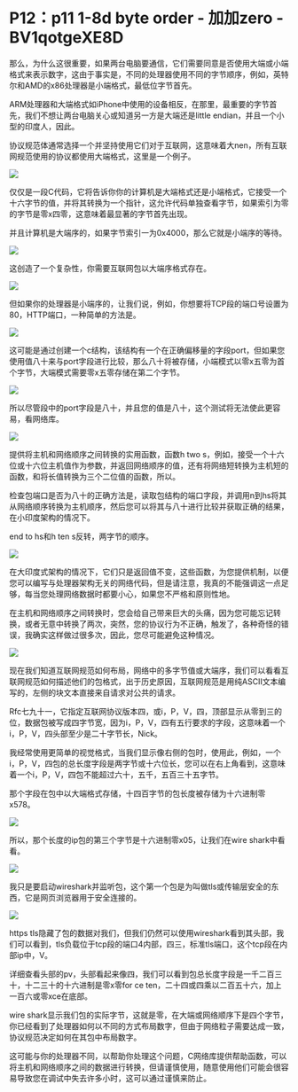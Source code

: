 # P12：p11 1-8d byte order - 加加zero - BV1qotgeXE8D

那么，为什么这很重要，如果两台电脑要通信，它们需要同意是否使用大端或小端格式来表示数字，这由于事实是，不同的处理器使用不同的字节顺序，例如，英特尔和AMD的x86处理器是小端格式，最低位字节首先。

ARM处理器和大端格式如iPhone中使用的设备相反，在那里，最重要的字节首先，我们不想让两台电脑关心或知道另一方是大端还是little endian，并且一个小型的印度人，因此。

协议规范体通常选择一个并坚持使用它们对于互联网，这意味着大nen，所有互联网规范使用的协议都使用大端格式，这里是一个例子。



![](img/e902d830c2538a159eb5da2e667d3e63_1.png)

仅仅是一段C代码，它将告诉你你的计算机是大端格式还是小端格式，它接受一个十六字节的值，并将其转换为一个指针，这允许代码单独查看字节，如果索引为零的字节是零x四零，这意味着最显著的字节首先出现。

并且计算机是大端序的，如果字节索引一为0x4000，那么它就是小端序的等待。

![](img/e902d830c2538a159eb5da2e667d3e63_3.png)

这创造了一个复杂性，你需要互联网包以大端序格式存在。

![](img/e902d830c2538a159eb5da2e667d3e63_5.png)

但如果你的处理器是小端序的，让我们说，例如，你想要将TCP段的端口号设置为80，HTTP端口，一种简单的方法是。



![](img/e902d830c2538a159eb5da2e667d3e63_7.png)

这可能是通过创建一个c结构，该结构有一个在正确偏移量的字段port，但如果您使用值八十来与port字段进行比较，那么八十将被存储，小端模式以零x五零为首个字节，大端模式需要零x五零存储在第二个字节。



![](img/e902d830c2538a159eb5da2e667d3e63_9.png)

所以尽管段中的port字段是八十，并且您的值是八十，这个测试将无法使此更容易，看网络库。

![](img/e902d830c2538a159eb5da2e667d3e63_11.png)

提供将主机和网络顺序之间转换的实用函数，函数h two s，例如，接受一个十六位或十六位主机值作为参数，并返回网络顺序的值，还有将网络短转换为主机短的函数，和将长值转换为三个二位值的函数，所以。

检查包端口是否为八十的正确方法是，读取包结构的端口字段，并调用n到hs将其从网络顺序转换为主机顺序，然后您可以将其与八十进行比较并获取正确的结果，在小印度架构的情况下。

end to hs和h ten s反转，两字节的顺序。

![](img/e902d830c2538a159eb5da2e667d3e63_13.png)

在大印度式架构的情况下，它们只是返回值不变，这些函数，为您提供机制，以便您可以编写与处理器架构无关的网络代码，但是请注意，我真的不能强调这一点足够，每当您处理网络数据时都要小心，如果您不严格和原则性地。

在主机和网络顺序之间转换时，您会给自己带来巨大的头痛，因为您可能忘记转换，或者无意中转换了两次，突然，您的协议行为不正确，触发了，各种奇怪的错误，我确实这样做过很多次，因此，您尽可能避免这种情况。



![](img/e902d830c2538a159eb5da2e667d3e63_15.png)

现在我们知道互联网规范如何布局，网络中的多字节值或大端序，我们可以看看互联网规范如何描述他们的包格式，出于历史原因，互联网规范是用纯ASCII文本编写的，左侧的块文本直接来自请求对公共的请求。

Rfc七九十一，它指定互联网协议版本四，或i，P，V，四，顶部显示从零到三的位，数据包被写成四字节宽，因为i，P，V，四有五行要求的字段，这意味着一个i，P，V，四头部至少是二十字节长，Nick。

我经常使用更简单的视觉格式，当我们显示像右侧的包时，使用此，例如，一个i，P，V，四包的总长度字段是两字节或十六位长，您可以在右上角看到，这意味着一个i，P，V，四包不能超过六十，五千，五百三十五字节。

那个字段在包中以大端格式存储，十四百字节的包长度被存储为十六进制零x578。

![](img/e902d830c2538a159eb5da2e667d3e63_17.png)

所以，那个长度的ip包的第三个字节是十六进制零x05，让我们在wire shark中看看。

![](img/e902d830c2538a159eb5da2e667d3e63_19.png)

我只是要启动wireshark并监听包，这个第一个包是为叫做tls或传输层安全的东西，它是网页浏览器用于安全连接的。



![](img/e902d830c2538a159eb5da2e667d3e63_21.png)

https tls隐藏了包的数据对我们，但我们仍然可以使用wireshark看到其头部，我们可以看到，tls负载位于tcp段的端口4内部，四三，标准tls端口，这个tcp段在内部ip中，V。

详细查看头部的pv，头部看起来像四，我们可以看到包总长度字段是一千二百三十，十二三十的十六进制是零x零for ce ten，二十四或四乘以二百五十六，加上一百六或零xce在底部。

wire shark显示我们包的实际字节，这就是零，在大端或网络顺序下是四个字节，你已经看到了处理器如何以不同的方式布局数字，但由于网络粒子需要达成一致，协议规范决定如何在其包中布局数字。

这可能与你的处理器不同，以帮助你处理这个问题，C网络库提供帮助函数，可以将主机和网络顺序之间的数据进行转换，但请谨慎使用，随意使用他们可能会很容易导致您在调试中失去许多小时，这可以通过谨慎来防止。

